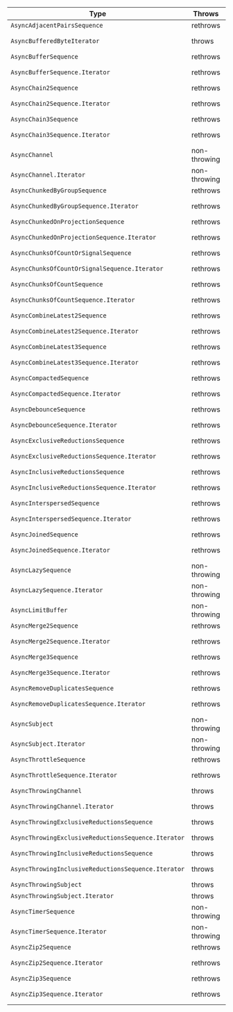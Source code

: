 | Type                                                | Throws       | Sendability |
|-----------------------------------------------------|--------------|-------------|
| `AsyncAdjacentPairsSequence`                        | rethrows     | Conditional |
| `AsyncBufferedByteIterator`                         | throws       | Not Sendable|
| `AsyncBufferSequence`                               | rethrows     | Conditional |
| `AsyncBufferSequence.Iterator`                      | rethrows     | Not Sendable|
| `AsyncChain2Sequence`                               | rethrows     | Conditional |
| `AsyncChain2Sequence.Iterator`                      | rethrows     | Not Sendable|
| `AsyncChain3Sequence`                               | rethrows     | Conditional |
| `AsyncChain3Sequence.Iterator`                      | rethrows     | Not Sendable|
| `AsyncChannel`                                      | non-throwing | Sendable    |
| `AsyncChannel.Iterator`                             | non-throwing | Not Sendable|
| `AsyncChunkedByGroupSequence`                       | rethrows     | Conditional |
| `AsyncChunkedByGroupSequence.Iterator`              | rethrows     | Not Sendable|
| `AsyncChunkedOnProjectionSequence`                  | rethrows     | Conditional |
| `AsyncChunkedOnProjectionSequence.Iterator`         | rethrows     | Not Sendable|
| `AsyncChunksOfCountOrSignalSequence`                | rethrows     | Sendable    |
| `AsyncChunksOfCountOrSignalSequence.Iterator`       | rethrows     | Not Sendable|
| `AsyncChunksOfCountSequence`                        | rethrows     | Conditional |
| `AsyncChunksOfCountSequence.Iterator`               | rethrows     | Not Sendable|
| `AsyncCombineLatest2Sequence`                       | rethrows     | Sendable    |
| `AsyncCombineLatest2Sequence.Iterator`              | rethrows     | Not Sendable|
| `AsyncCombineLatest3Sequence`                       | rethrows     | Sendable    |
| `AsyncCombineLatest3Sequence.Iterator`              | rethrows     | Not Sendable|
| `AsyncCompactedSequence`                            | rethrows     | Conditional |
| `AsyncCompactedSequence.Iterator`                   | rethrows     | Not Sendable|
| `AsyncDebounceSequence`                             | rethrows     | Sendable    |
| `AsyncDebounceSequence.Iterator`                    | rethrows     | Not Sendable|
| `AsyncExclusiveReductionsSequence`                  | rethrows     | Conditional |
| `AsyncExclusiveReductionsSequence.Iterator`         | rethrows     | Not Sendable|
| `AsyncInclusiveReductionsSequence`                  | rethrows     | Conditional |
| `AsyncInclusiveReductionsSequence.Iterator`         | rethrows     | Not Sendable|
| `AsyncInterspersedSequence`                         | rethrows     | Conditional |
| `AsyncInterspersedSequence.Iterator`                | rethrows     | Not Sendable|
| `AsyncJoinedSequence`                               | rethrows     | Conditional |
| `AsyncJoinedSequence.Iterator`                      | rethrows     | Not Sendable|
| `AsyncLazySequence`                                 | non-throwing | Conditional |
| `AsyncLazySequence.Iterator`                        | non-throwing | Not Sendable|
| `AsyncLimitBuffer`                                  | non-throwing | Sendable    |
| `AsyncMerge2Sequence`                               | rethrows     | Sendable    |
| `AsyncMerge2Sequence.Iterator`                      | rethrows     | Not Sendable|
| `AsyncMerge3Sequence`                               | rethrows     | Sendable    |
| `AsyncMerge3Sequence.Iterator`                      | rethrows     | Not Sendable|
| `AsyncRemoveDuplicatesSequence`                     | rethrows     | Conditional |
| `AsyncRemoveDuplicatesSequence.Iterator`            | rethrows     | Not Sendable|
| `AsyncSubject`                                      | non-throwing | Sendable    |
| `AsyncSubject.Iterator`                             | non-throwing | Sendable    |
| `AsyncThrottleSequence`                             | rethrows     | Conditional |
| `AsyncThrottleSequence.Iterator`                    | rethrows     | Not Sendable|
| `AsyncThrowingChannel`                              | throws       | Sendable    |
| `AsyncThrowingChannel.Iterator`                     | throws       | Not Sendable|
| `AsyncThrowingExclusiveReductionsSequence`          | throws       | Conditional |
| `AsyncThrowingExclusiveReductionsSequence.Iterator` | throws       | Not Sendable|
| `AsyncThrowingInclusiveReductionsSequence`          | throws       | Conditional |
| `AsyncThrowingInclusiveReductionsSequence.Iterator` | throws       | Not Sendable|
| `AsyncThrowingSubject`                              | throws       | Sendable    |
| `AsyncThrowingSubject.Iterator`                     | throws       | Sendable    |
| `AsyncTimerSequence`                                | non-throwing | Sendable    |
| `AsyncTimerSequence.Iterator`                       | non-throwing | Not Sendable|
| `AsyncZip2Sequence`                                 | rethrows     | Sendable    |
| `AsyncZip2Sequence.Iterator`                        | rethrows     | Not Sendable|
| `AsyncZip3Sequence`                                 | rethrows     | Sendable    |
| `AsyncZip3Sequence.Iterator`                        | rethrows     | Not Sendable|
